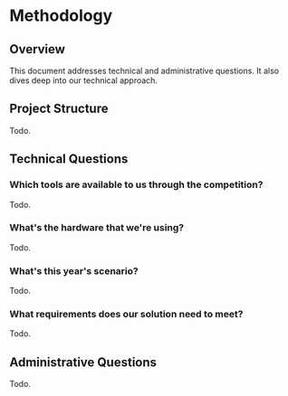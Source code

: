 # Methodology

## Overview
This document addresses technical and administrative questions. It also dives
deep into our technical approach.

## Project Structure
Todo.

## Technical Questions
### Which tools are available to us through the competition?
Todo.

### What's the hardware that we're using?
Todo.

### What's this year's scenario?
Todo.

### What requirements does our solution need to meet?
Todo.

## Administrative Questions
Todo.